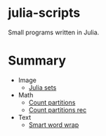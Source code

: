 # julia-scripts

Small programs written in Julia.

# Summary

* Image
    * [Julia sets](./Image/julia_sets.jl)
* Math
    * [Count partitions](./Math/count_partitions.jl)
    * [Count partitions rec](./Math/count_partitions_rec.jl)
* Text
    * [Smart word wrap](./Text/smart_word_wrap.jl)
